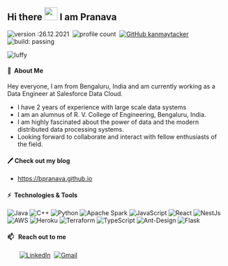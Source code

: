 ## Hi there <img src="https://raw.githubusercontent.com/MartinHeinz/MartinHeinz/master/wave.gif" width="30px"> I am Pranava
![version :26.12.2021](https://img.shields.io/badge/version-03.04.2023-informational) &nbsp;![profile count](https://komarev.com/ghpvc/?username=bpranava&color=red) &nbsp;[![GitHub kanmaytacker](https://img.shields.io/github/followers/bpranava?label=follow&style=social)](https://github.com/bpranava) &nbsp;![build: passing](https://img.shields.io/badge/build-passing-success)

![luffy](https://i.ibb.co/j4fJxfm/one-piece-monkey.gif)

#### 🌟 &nbsp;About Me

Hey everyone, I am from Bengaluru, India and am currently working as a Data Engineer at Salesforce Data Cloud.
- I have 2 years of experience with large scale data systems
- I am an alumnus of R. V. College of Engineering, Bengaluru, India. <br>
- I am highly fascinated about the power of data and the modern distributed data processing systems. <br>
- Looking forward to collaborate and interact with fellow enthusiasts of the field. <br>

#### 🖊️ Check out my blog
 - https://bpranava.github.io

#### ⚡ &nbsp;Technologies & Tools
![Java](https://img.shields.io/badge/Java-%23ED8B00.svg?style=flat&logo=java&logoColor=white) ![C++](https://img.shields.io/badge/c++-%2300599C.svg?style=flat&logo=c%2B%2B&logoColor=white) ![Python](https://img.shields.io/badge/python-3670A0?style=flat&logo=python&logoColor=ffdd54) ![Apache Spark](https://img.shields.io/badge/-Apache%20Spark-gray?logo=apachespark) ![JavaScript](https://img.shields.io/badge/javascript-%23323330.svg?style=flat&logo=javascript&logoColor=%23F7DF1E) ![React](https://img.shields.io/badge/react-%2320232a.svg?style=flat&logo=react&logoColor=%2361DAFB) ![NestJs](https://img.shields.io/badge/-NestJs-E0234E?logo=nestjs)  ![AWS](https://img.shields.io/badge/AWS-%23FF9900.svg?style=flat&logo=amazon-aws&logoColor=white)  ![Heroku](https://img.shields.io/badge/heroku-%23430098.svg?style=flat&logo=heroku&logoColor=white)  ![Terraform](https://img.shields.io/badge/-Terraform-7B42BC?logo=terraform) ![TypeScript](https://img.shields.io/badge/typescript-%23007ACC.svg?style=flat&logo=typescript&logoColor=white)  ![Ant-Design](https://img.shields.io/badge/-AntDesign-%230170FE?style=flat&logo=ant-design&logoColor=white)  ![Flask](https://img.shields.io/badge/flask-%23000.svg?style=flat&logo=flask&logoColor=white)
#### 📫 &nbsp; Reach out to me

&nbsp;&nbsp;&nbsp;&nbsp;&nbsp;&nbsp;&nbsp;<a href="https://linkedin.com/in/pranava-b"><img alt="LinkedIn" src="https://img.shields.io/badge/linkedin%20-%230077B5.svg?&style=flat&logo=linkedin&logoColor=white"/></a> &nbsp;<a href="mailto:pranava018@gmail.com"><img alt="Gmail" src="https://img.shields.io/badge/Gmail-D14836?style=flat&logo=gmail&logoColor=white" /></a> &nbsp;


<!--
**bpranava/bpranava** is a ✨ _special_ ✨ repository because its `README.md` (this file) appears on your GitHub profile.

Here are some ideas to get you started:

- 🔭 I’m currently working on ...
- 🌱 I’m currently learning ...
- 👯 I’m looking to collaborate on ...
- 🤔 I’m looking for help with ...
- 💬 Ask me about ...
- 📫 How to reach me: ...
- 😄 Pronouns: ...
- ⚡ Fun fact: ...
-->
